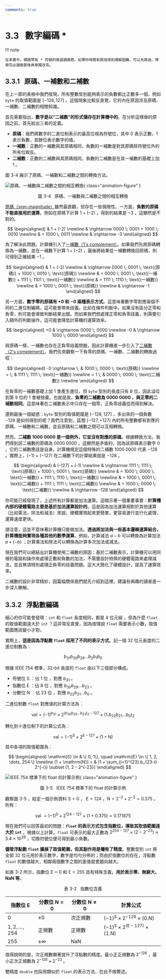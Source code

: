 ```yaml
---
comments: true
---
```


# 3.3 &nbsp; 數字編碼 *

!!! note

    在本書中，標題帶有 * 符號的是選讀章節。如果你時間有限或感到理解困難，可以先跳過，等學完必讀章節後再單獨攻克。

## 3.3.1 &nbsp; 原碼、一補數和二補數

在上一節的表格中我們發現，所有整數型別能夠表示的負數都比正數多一個，例如 `byte` 的取值範圍是 $[-128, 127]$ 。這個現象比較反直覺，它的內在原因涉及原碼、一補數、二補數的相關知識。

首先需要指出，**數字是以“二補數”的形式儲存在計算機中的**。在分析這樣做的原因之前，首先給出三者的定義。

- **原碼**：我們將數字的二進位制表示的最高位視為符號位，其中 $0$ 表示正數，$1$ 表示負數，其餘位表示數字的值。
- **一補數**：正數的一補數與其原碼相同，負數的一補數是對其原碼除符號位外的所有位取反。
- **二補數**：正數的二補數與其原碼相同，負數的二補數是在其一補數的基礎上加 $1$ 。

圖 3-4 展示了原碼、一補數和二補數之間的轉換方法。

![原碼、一補數與二補數之間的相互轉換](number_encoding.assets/1s_2s_complement.png){ class="animation-figure" }

<p align="center"> 圖 3-4 &nbsp; 原碼、一補數與二補數之間的相互轉換 </p>

<u>原碼（sign-magnitude）</u>雖然最直觀，但存在一些侷限性。一方面，**負數的原碼不能直接用於運算**。例如在原碼下計算 $1 + (-2)$ ，得到的結果是 $-3$ ，這顯然是不對的。

$$
\begin{aligned}
& 1 + (-2) \newline
& \rightarrow 0000 \; 0001 + 1000 \; 0010 \newline
& = 1000 \; 0011 \newline
& \rightarrow -3
\end{aligned}
$$

為了解決此問題，計算機引入了<u>一補數（1's complement）</u>。如果我們先將原碼轉換為一補數，並在一補數下計算 $1 + (-2)$ ，最後將結果從一補數轉換回原碼，則可得到正確結果 $-1$ 。

$$
\begin{aligned}
& 1 + (-2) \newline
& \rightarrow 0000 \; 0001 \; \text{(原碼)} + 1000 \; 0010 \; \text{(原碼)} \newline
& = 0000 \; 0001 \; \text{(一補數)} + 1111  \; 1101 \; \text{(一補數)} \newline
& = 1111 \; 1110 \; \text{(一補數)} \newline
& = 1000 \; 0001 \; \text{(原碼)} \newline
& \rightarrow -1
\end{aligned}
$$

另一方面，**數字零的原碼有 $+0$ 和 $-0$ 兩種表示方式**。這意味著數字零對應兩個不同的二進位制編碼，這可能會帶來歧義。比如在條件判斷中，如果沒有區分正零和負零，則可能會導致判斷結果出錯。而如果我們想處理正零和負零歧義，則需要引入額外的判斷操作，這可能會降低計算機的運算效率。

$$
\begin{aligned}
+0 & \rightarrow 0000 \; 0000 \newline
-0 & \rightarrow 1000 \; 0000
\end{aligned}
$$

與原碼一樣，一補數也存在正負零歧義問題，因此計算機進一步引入了<u>二補數（2's complement）</u>。我們先來觀察一下負零的原碼、一補數、二補數的轉換過程：

$$
\begin{aligned}
-0 \rightarrow \; & 1000 \; 0000 \; \text{(原碼)} \newline
= \; & 1111 \; 1111 \; \text{(一補數)} \newline
= 1 \; & 0000 \; 0000 \; \text{(二補數)} \newline
\end{aligned}
$$

在負零的一補數基礎上加 $1$ 會產生進位，但 `byte` 型別的長度只有 8 位，因此溢位到第 9 位的 $1$ 會被捨棄。也就是說，**負零的二補數為 $0000 \; 0000$ ，與正零的二補數相同**。這意味著在二補數表示中只存在一個零，正負零歧義從而得到解決。

還剩最後一個疑惑：`byte` 型別的取值範圍是 $[-128, 127]$ ，多出來的一個負數 $-128$ 是如何得到的呢？我們注意到，區間 $[-127, +127]$ 內的所有整數都有對應的原碼、一補數和二補數，並且原碼和二補數之間可以互相轉換。

然而，**二補數 $1000 \; 0000$ 是一個例外，它並沒有對應的原碼**。根據轉換方法，我們得到該二補數的原碼為 $0000 \; 0000$ 。這顯然是矛盾的，因為該原碼表示數字 $0$ ，它的二補數應該是自身。計算機規定這個特殊的二補數 $1000 \; 0000$ 代表 $-128$ 。實際上，$(-1) + (-127)$ 在二補數下的計算結果就是 $-128$ 。

$$
\begin{aligned}
& (-127) + (-1) \newline
& \rightarrow 1111 \; 1111 \; \text{(原碼)} + 1000 \; 0001 \; \text{(原碼)} \newline
& = 1000 \; 0000 \; \text{(一補數)} + 1111  \; 1110 \; \text{(一補數)} \newline
& = 1000 \; 0001 \; \text{(二補數)} + 1111  \; 1111 \; \text{(二補數)} \newline
& = 1000 \; 0000 \; \text{(二補數)} \newline
& \rightarrow -128
\end{aligned}
$$

你可能已經發現了，上述所有計算都是加法運算。這暗示著一個重要事實：**計算機內部的硬體電路主要是基於加法運算設計的**。這是因為加法運算相對於其他運算（比如乘法、除法和減法）來說，硬體實現起來更簡單，更容易進行並行化處理，運算速度更快。

請注意，這並不意味著計算機只能做加法。**透過將加法與一些基本邏輯運算結合，計算機能夠實現各種其他的數學運算**。例如，計算減法 $a - b$ 可以轉換為計算加法 $a + (-b)$ ；計算乘法和除法可以轉換為計算多次加法或減法。

現在我們可以總結出計算機使用二補數的原因：基於二補數表示，計算機可以用同樣的電路和操作來處理正數和負數的加法，不需要設計特殊的硬體電路來處理減法，並且無須特別處理正負零的歧義問題。這大大簡化了硬體設計，提高了運算效率。

二補數的設計非常精妙，因篇幅關係我們就先介紹到這裡，建議有興趣的讀者進一步深入瞭解。

## 3.3.2 &nbsp; 浮點數編碼

細心的你可能會發現：`int` 和 `float` 長度相同，都是 4 位元組 ，但為什麼 `float` 的取值範圍遠大於 `int` ？這非常反直覺，因為按理說 `float` 需要表示小數，取值範圍應該變小才對。

實際上，**這是因為浮點數 `float` 採用了不同的表示方式**。記一個 32 位元長度的二進位制數為：

$$
b_{31} b_{30} b_{29} \ldots b_2 b_1 b_0
$$

根據 IEEE 754 標準，32-bit 長度的 `float` 由以下三個部分構成。

- 符號位 $\mathrm{S}$ ：佔 1 位 ，對應 $b_{31}$ 。
- 指數位 $\mathrm{E}$ ：佔 8 位 ，對應 $b_{30} b_{29} \ldots b_{23}$ 。
- 分數位 $\mathrm{N}$ ：佔 23 位 ，對應 $b_{22} b_{21} \ldots b_0$ 。

二進位制數 `float` 對應值的計算方法為：

$$
\text {val} = (-1)^{b_{31}} \times 2^{\left(b_{30} b_{29} \ldots b_{23}\right)_2-127} \times\left(1 . b_{22} b_{21} \ldots b_0\right)_2
$$

轉化到十進位制下的計算公式為：

$$
\text {val}=(-1)^{\mathrm{S}} \times 2^{\mathrm{E} -127} \times (1 + \mathrm{N})
$$

其中各項的取值範圍為：

$$
\begin{aligned}
\mathrm{S} \in & \{ 0, 1\}, \quad \mathrm{E} \in \{ 1, 2, \dots, 254 \} \newline
(1 + \mathrm{N}) = & (1 + \sum_{i=1}^{23} b_{23-i} 2^{-i}) \subset [1, 2 - 2^{-23}]
\end{aligned}
$$

![IEEE 754 標準下的 float 的計算示例](number_encoding.assets/ieee_754_float.png){ class="animation-figure" }

<p align="center"> 圖 3-5 &nbsp; IEEE 754 標準下的 float 的計算示例 </p>

觀察圖 3-5 ，給定一個示例資料 $\mathrm{S} = 0$ ， $\mathrm{E} = 124$ ，$\mathrm{N} = 2^{-2} + 2^{-3} = 0.375$ ，則有：

$$
\text { val } = (-1)^0 \times 2^{124 - 127} \times (1 + 0.375) = 0.171875
$$

現在我們可以回答最初的問題：**`float` 的表示方式包含指數位，導致其取值範圍遠大於 `int`** 。根據以上計算，`float` 可表示的最大正數為 $2^{254 - 127} \times (2 - 2^{-23}) \approx 3.4 \times 10^{38}$ ，切換符號位便可得到最小負數。

**儘管浮點數 `float` 擴展了取值範圍，但其副作用是犧牲了精度**。整數型別 `int` 將全部 32 位元用於表示數字，數字是均勻分佈的；而由於指數位的存在，浮點數 `float` 的數值越大，相鄰兩個數字之間的差值就會趨向越大。

如表 3-2 所示，指數位 $\mathrm{E} = 0$ 和 $\mathrm{E} = 255$ 具有特殊含義，**用於表示零、無窮大、$\mathrm{NaN}$ 等**。

<p align="center"> 表 3-2 &nbsp; 指數位含義 </p>

<div class="center-table" markdown>

| 指數位 E           | 分數位 $\mathrm{N} = 0$ | 分數位 $\mathrm{N} \ne 0$ | 計算公式                                                               |
| ------------------ | ----------------------- | ------------------------- | ---------------------------------------------------------------------- |
| $0$                | $\pm 0$                 | 次正規數                  | $(-1)^{\mathrm{S}} \times 2^{-126} \times (0.\mathrm{N})$              |
| $1, 2, \dots, 254$ | 正規數                  | 正規數                    | $(-1)^{\mathrm{S}} \times 2^{(\mathrm{E} -127)} \times (1.\mathrm{N})$ |
| $255$              | $\pm \infty$            | $\mathrm{NaN}$            |                                                                        |

</div>

值得說明的是，次正規數顯著提升了浮點數的精度。最小正正規數為 $2^{-126}$ ，最小正次正規數為 $2^{-126} \times 2^{-23}$ 。

雙精度 `double` 也採用類似於 `float` 的表示方法，在此不做贅述。
